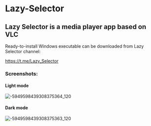 # Lazy-Selector
<h2>Lazy Selector is a media player app based on VLC</h2>

Ready-to-install Windows executable can be downloaded from Lazy Selector channel:

  https://t.me/Lazy_Selector
  
<h3>Screenshots:</h3>

  <h4>Light mode</h4>

![-5949598439308375364_120](https://user-images.githubusercontent.com/41272301/174563327-2e9dfca4-9ab8-4ed4-a67f-851497140118.jpg)

  <h4>Dark mode</h4>

![-5949598439308375363_120](https://user-images.githubusercontent.com/41272301/174563446-fa162df5-04b5-47a7-9b96-fbe1f9c5221f.jpg)
